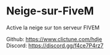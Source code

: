 # Neige-sur-FiveM
Active la neige sur ton serveur FIVEM

Github: https://www.clictune.com/hdje <br>
Discord: https://discord.gg/f4ce7P4rz7
<br>

<a href="https://zupimages.net/viewer.php?id=23/52/0w9z.png"><img src="https://zupimages.net/up/23/52/0w9z.png" alt="" /></a>
